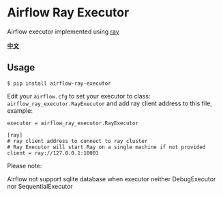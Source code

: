 # Airflow Ray Executor

Airflow executor implemented using [ray](https://github.com/ray-project/ray)

[**中文**](README_ZH.md)

## Usage

```shell
$ pip install airflow-ray-executor
```

Edit your ``airflow.cfg`` to set your executor to class: `airflow_ray_executor.RayExecutor` and add ray client address to this file, example:

```pycon
executor = airflow_ray_executor.RayExecutor

[ray]
# ray client address to connect to ray cluster
# Ray Executor will start Ray on a single machine if not provided
client = ray://127.0.0.1:10001
```

Please note:

Airflow not support sqlite database when executor neither DebugExecutor nor SequentialExecutor
